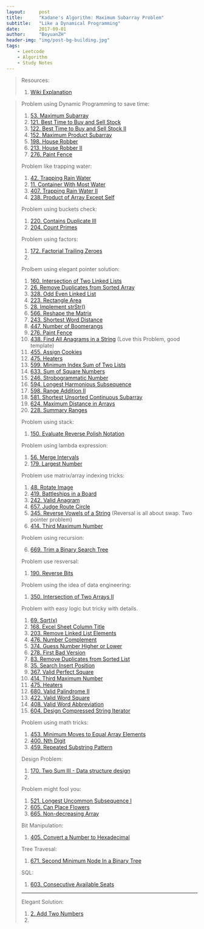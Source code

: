 ```yaml
---
layout:     post
title:      "Kadane's Algorithm: Maximum Subarray Problem"
subtitle:   "Like a Dynamical Programming"
date:       2017-09-01
author:     "BoyuanZH"
header-img: "img/post-bg-building.jpg"
tags:
    - Leetcode
    - Algorithm
    - Study Notes
---
```


> Resources:
> 
> 1. [Wiki Explanation](https://en.wikipedia.org/wiki/Maximum_subarray_problem)

> Problem using Dynamic Programming to save time:
> 
> 1. [53. Maximum Subarray](https://leetcode.com/problems/maximum-subarray/description/)
> 2. [121. Best Time to Buy and Sell Stock](https://leetcode.com/problems/best-time-to-buy-and-sell-stock/discuss/)
> 3. [122. Best Time to Buy and Sell Stock II](https://leetcode.com/problems/best-time-to-buy-and-sell-stock-ii/description/)
> 3. [152. Maximum Product Subarray](https://leetcode.com/problems/maximum-product-subarray/description/)
> 4. [198. House Robber](https://leetcode.com/problems/house-robber/description/)
> 5. [213. House Robber II](https://leetcode.com/problems/house-robber-ii/description/)
> 6. [276. Paint Fence](https://leetcode.com/problems/paint-fence/discuss/)
> 
> 
> 
> Problem like trapping water:
> 
> 1. [42. Trapping Rain Water](https://leetcode.com/problems/trapping-rain-water/description/)
> 2. [11. Container With Most Water](https://leetcode.com/problems/container-with-most-water/description/)
> 3. [407. Trapping Rain Water II](https://leetcode.com/problems/trapping-rain-water-ii/discuss/)
> 4. [238. Product of Array Except Self](https://leetcode.com/problems/product-of-array-except-self/description/)
> 
> 
> Problem using buckets check:
> 
> 1. [220. Contains Duplicate III](https://leetcode.com/problems/contains-duplicate-iii/description/)
> 6. [204. Count Primes](https://leetcode.com/problems/count-primes/description/)
> 
> 
> 
> Problem using factors:
> 
> 1. [172. Factorial Trailing Zeroes](https://leetcode.com/problems/factorial-trailing-zeroes/description/)
> 2. 
> 
> Prolbem using elegant pointer solution:
> 
> 1. [160. Intersection of Two Linked Lists](https://leetcode.com/problems/intersection-of-two-linked-lists/description/)
> 2. [26. Remove Duplicates from Sorted Array](https://leetcode.com/problems/remove-duplicates-from-sorted-array/description/)
> 3. [328. Odd Even Linked List](https://leetcode.com/problems/odd-even-linked-list/description/)
> 4. [223. Rectangle Area](https://leetcode.com/problems/rectangle-area/description/)
> 5. [28. Implement strStr()](https://leetcode.com/problems/implement-strstr/description/)
> 6. [566. Reshape the Matrix](https://leetcode.com/problems/reshape-the-matrix/discuss/)
> 7. [243. Shortest Word Distance](https://leetcode.com/problems/shortest-word-distance/description/)
> 8. [447. Number of Boomerangs](https://leetcode.com/problems/number-of-boomerangs/description/)
> 9. [276. Paint Fence](https://leetcode.com/problems/paint-fence/discuss/)
> 10. [438. Find All Anagrams in a String](https://leetcode.com/problems/find-all-anagrams-in-a-string/discuss/) (Love this Problem, good template)
> 11. [455. Assign Cookies](https://leetcode.com/problems/assign-cookies/discuss/)
> 12. [475. Heaters](https://leetcode.com/problems/heaters/discuss/)
> 13. [599. Minimum Index Sum of Two Lists](https://leetcode.com/problems/minimum-index-sum-of-two-lists/description/)
> 14. [633. Sum of Square Numbers](https://leetcode.com/problems/sum-of-square-numbers/description/)
> 15. [246. Strobogrammatic Number](https://leetcode.com/problems/strobogrammatic-number/discuss/)
> 16. [594. Longest Harmonious Subsequence](https://leetcode.com/problems/longest-harmonious-subsequence/description/)
> 17. [598. Range Addition II](https://leetcode.com/problems/range-addition-ii/description/)
> 18. [581. Shortest Unsorted Continuous Subarray](https://leetcode.com/problems/shortest-unsorted-continuous-subarray/description/)
> 19. [624. Maximum Distance in Arrays](https://leetcode.com/problems/maximum-distance-in-arrays/description/)
> 20. [228. Summary Ranges](https://leetcode.com/problems/summary-ranges/discuss/)
>
> 
> Problem using stack:
> 
> 1. [150. Evaluate Reverse Polish Notation](https://leetcode.com/problems/evaluate-reverse-polish-notation/discuss/)
> 
> 
> 
> 
> Problem using lambda expression:
> 
> 1. [56. Merge Intervals](https://leetcode.com/problems/merge-intervals/description/)
> 2. [179. Largest Number](https://leetcode.com/problems/largest-number/description/)
> 
> 
> 
> Problem use matrix/array indexing tricks:
> 
> 1. [48. Rotate Image](https://leetcode.com/problems/rotate-image/discuss/)
> 2. [419. Battleships in a Board](https://leetcode.com/problems/battleships-in-a-board/description/)
> 3. [242. Valid Anagram](https://leetcode.com/problems/valid-anagram/description/)
> 4. [657. Judge Route Circle](https://leetcode.com/problems/judge-route-circle/description/)
> 5. [345. Reverse Vowels of a String](https://leetcode.com/problems/reverse-vowels-of-a-string/description/) (Reversal is all about swap. Two pointer problem)
> 6. [414. Third Maximum Number](https://leetcode.com/problems/third-maximum-number/discuss/)
> 
> Problem using recursion:
> 
> 6. [669. Trim a Binary Search Tree](https://leetcode.com/problems/trim-a-binary-search-tree/discuss/)
> 
> Problem use resversal:
> 
> 1. [190. Reverse Bits](https://leetcode.com/problems/reverse-bits/description/)
> 
> 
> Problem using the idea of data engineering:
> 
> 1. [350. Intersection of Two Arrays II](https://leetcode.com/problems/intersection-of-two-arrays-ii/description/)
> 
> 
> 
> Problem with easy logic but tricky with details.
>
>1. [69. Sqrt(x)](https://leetcode.com/problems/sqrtx/description/)
>2. [168. Excel Sheet Column Title](https://leetcode.com/problems/excel-sheet-column-title/description/)
>3. [203. Remove Linked List Elements](https://leetcode.com/problems/remove-linked-list-elements/discuss/)
>4. [476. Number Complement](https://leetcode.com/problems/number-complement/discuss/)
>5. [374. Guess Number Higher or Lower](https://leetcode.com/problems/guess-number-higher-or-lower/description/)
>6. [278. First Bad Version](https://leetcode.com/problems/first-bad-version/description/)
>7. [83. Remove Duplicates from Sorted List](https://leetcode.com/problems/remove-duplicates-from-sorted-list/discuss/)
>8. [35. Search Insert Position](https://leetcode.com/problems/search-insert-position/description/)
>9. [367. Valid Perfect Square](https://leetcode.com/problems/valid-perfect-square/discuss/)
>10. [414. Third Maximum Number](https://leetcode.com/problems/third-maximum-number/discuss/)
>11. [475. Heaters](https://leetcode.com/problems/heaters/discuss/)
>12. [680. Valid Palindrome II](https://leetcode.com/problems/valid-palindrome-ii/discuss/)
>13. [422. Valid Word Square](https://leetcode.com/problems/valid-word-square/discuss/)
>14. [408. Valid Word Abbreviation](https://leetcode.com/problems/valid-word-abbreviation/discuss/)
>15. [604. Design Compressed String Iterator](https://leetcode.com/problems/design-compressed-string-iterator/description/)
>
>Problem using math tricks:
>
>1. [453. Minimum Moves to Equal Array Elements](https://leetcode.com/problems/minimum-moves-to-equal-array-elements/description/)
>2. [400. Nth Digit](https://leetcode.com/problems/nth-digit/discuss/)
>3. [459. Repeated Substring Pattern](https://leetcode.com/problems/repeated-substring-pattern/description/)
>
>Design Problem:
>
>1. [170. Two Sum III - Data structure design](https://leetcode.com/problems/two-sum-iii-data-structure-design/description/)
>2. []()
>
> Problem might fool you:
> 
> 1. [521. Longest Uncommon Subsequence I](https://leetcode.com/problems/longest-uncommon-subsequence-i/description/)
> 2. [605. Can Place Flowers](https://leetcode.com/problems/can-place-flowers/description/)
> 3. [665. Non-decreasing Array](https://leetcode.com/problems/non-decreasing-array/description/)
> 
> 
> 
> Bit Manipulation:
> 
> 1. [405. Convert a Number to Hexadecimal](https://leetcode.com/problems/convert-a-number-to-hexadecimal/description/)
> 
> 
> Tree Travesal:
> 
> 1. [671. Second Minimum Node In a Binary Tree](https://leetcode.com/problems/second-minimum-node-in-a-binary-tree/description/)
> 
> 
> SQL:
> 
> 1. [603. Consecutive Available Seats](https://leetcode.com/problems/consecutive-available-seats/discuss/)
> 
> ----
> 
> Elegant Solution:
> 
> 1. [2. Add Two Numbers](https://leetcode.com/problems/add-two-numbers/description/)
> 2. 